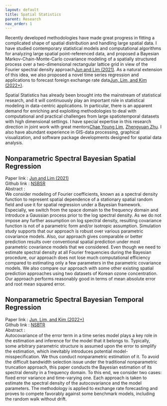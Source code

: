 ```yaml
---
layout: default
title: Spatial Statistics
parent: Research
nav_order: 1
---
```


Recently developed methodologies have made great progress in fitting a complicated shape of spatial distribution and handling large spatial data. I have studied contemporary statistical models and computational algorithms for analyzing large spatial point-referenced data, and proposed a Bayesian Markov-Chain-Monte-Carlo covariance modeling of a spatially structured process over a two-dimensional rectangular lattice grid in view of the Fourier spectral density approach[Jun and Lim (2021)](https://doi.org/10.1007/s42952-021-00156-y). As a natural extension of this idea, we also proposed a novel time series regression and applications to forecast foreign exchange rate data[Jun, Lim, and Kim (2022+)](https://doi.org/10.48550/arXiv.2210.07457).

Spatial Statistics has already been brought into the mainstream of statistical research, and it will continuously play an important role in statistical modeling in data-centric applications. In particular, there is an apparent demand for enriching and exploiting methodologies to deal with computational and practical challenges from large spatiotemporal datasets with high dimensional settings. I have special expertise in this research direction in joint work with great mentors[Chae Young Lim](https://scholar.google.com/citations?user=w8zE47kAAAAJ&hl=th), [Zhengyuan Zhu](https://scholar.google.com/citations?view_op=list_works&hl=en&user=ixDds0sAAAAJ). I also have abundant experience in GIS-data processing, graphical visualization, and software package developments designed for spatial data analysis.


## Nonparametric Spectral Bayesian Spatial Regression 

Paper  link : [Jun and Lim (2021)](https://doi.org/10.1007/s42952-021-00156-y)\
Github link : [NSBSR](https://github.com/junpeea/NSBSR)\
Abstract :\
We consider modeling of Fourier coefficients, known as a spectral density function to represent spatial dependence of a stationary spatial random field and use it for spatial regression under a Bayesian framework. Especially, we switch from the space domain to the frequency domain and introduce a Gaussian process prior to the log spectral density. As we do not impose any further assumption on log spectral density, resulting covariance function is not of a parametric form and/or isotropic assumption. Simulation study supports that our approach is robust over various parametric covariance models. Also, our approach gives comparable or better prediction results over conventional spatial prediction under most parametric covariance models that we considered. Even though we need to estimate spectral density at all Fourier frequencies during the Bayesian procedure, our approach does not lose much computational efficiency compared to estimating only a few parameters in the parametric covariance models. We also compare our approach with some other existing spatial prediction approaches using two datasets of Korean ozone concentration. Our approach performs reasonably good in terms of mean absolute error and root mean squared error.

## Nonparametric Spectral Bayesian Temporal Regression

Paper  link : [Jun, Lim, and Kim (2022+)](https://doi.org/10.48550/arXiv.2210.07457)\
Github link : [NSBTR](https://github.com/junpeea/NSBTR)\
Abstract :\
Autocovariance of the error term in a time series model plays a key role in the estimation and inference for the model that it belongs to. Typically, some arbitrary parametric structure is assumed upon the error to simplify the estimation, which inevitably introduces potential model-misspecification. We thus conduct nonparametric estimation of it. To avoid the difficult bandwidth selection issue under the traditional nonparametric truncation approach, this paper conducts the Bayesian estimation of its spectral density in a frequency domain. To this end, we consider two cases: fixed error variance and time-varying one. Each approach is taken to estimate the spectral density of the autocovariance and the model parameters. The methodology is applied to exchange rate forecasting and proves to compete favorably against some benchmark models, including the random walk without drift.

